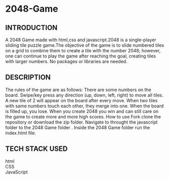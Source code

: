 # 2048-Game

## INTRODUCTION
A 2048 Game made with html,css and javascript.2048 is a single-player sliding tile puzzle game.The objective of the game is to slide numbered tiles on a grid to combine them to create a tile with the number 2048; however, one can continue to play the game after reaching the goal, creating tiles with larger numbers.
No packages or libraries are needed.

## DESCRIPTION
The rules of the game are as follows:
There are some numbers on the board.
Swipe/key press any direction (up, down, left, right) to move all tiles.
A new tile of 2 will appear on the board after every move.
When two tiles with same numbers touch each other, they merge into one.
When the board is filled up, you lose.
When you create 2048 you win and can still care on the game to create more and more high scores.
How to use
Fork clone the repository or download the zip folder.
Navigate to throught the javascript folder to the 2048 Game folder .
Inside the 2048 Game folder run the index.html file.


## TECH STACK USED
html <br/>
CSS <br/>
JavaScript <br/>
